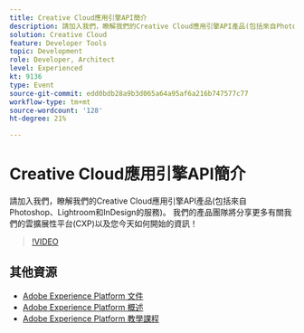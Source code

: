 ```yaml
---
title: Creative Cloud應用引擎API簡介
description: 請加入我們，瞭解我們的Creative Cloud應用引擎API產品(包括來自Photoshop、Lightroom和InDesign的服務)。 我們的產品團隊將分享更多有關我們的雲擴展性平台(CXP)以及您今天如何開始的資訊！
solution: Creative Cloud
feature: Developer Tools
topic: Development
role: Developer, Architect
level: Experienced
kt: 9136
type: Event
source-git-commit: edd0bdb28a9b3d065a64a95af6a216b747577c77
workflow-type: tm+mt
source-wordcount: '128'
ht-degree: 21%

---
```


# Creative Cloud應用引擎API簡介

請加入我們，瞭解我們的Creative Cloud應用引擎API產品(包括來自Photoshop、Lightroom和InDesign的服務)。 我們的產品團隊將分享更多有關我們的雲擴展性平台(CXP)以及您今天如何開始的資訊！

>[!VIDEO](https://video.tv.adobe.com/v/337594/?quality=12&learn=on&hidetitle=true)

## 其他資源

- [Adobe Experience Platform 文件](https://experienceleague.adobe.com/docs/experience-platform.html)
- [Adobe Experience Platform 概述](https://experienceleague.adobe.com/docs/experience-platform/landing/home.html?lang=zh-Hant)
- [Adobe Experience Platform 教學課程](https://experienceleague.adobe.com/docs/platform-learn/tutorials/overview.html?lang=zh-Hant)
